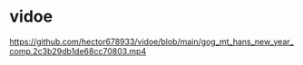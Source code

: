 # vidoe
https://github.com/hector678933/vidoe/blob/main/gog_mt_hans_new_year_comp.2c3b29db1de68cc70803.mp4
